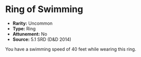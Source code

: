 # Ring of Swimming

- **Rarity:** Uncommon
- **Type:** Ring
- **Attunement:** No
- **Source:** 5.1 SRD (D&D 2014)

You have a swimming speed of 40 feet while wearing this ring.
